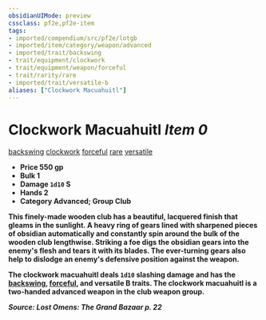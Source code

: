```yaml
---
obsidianUIMode: preview
cssclass: pf2e,pf2e-item
tags:
- imported/compendium/src/pf2e/lotgb
- imported/item/category/weapon/advanced
- imported/trait/backswing
- trait/equipment/clockwork
- trait/equipment/weapon/forceful
- trait/rarity/rare
- imported/trait/versatile-b
aliases: ["Clockwork Macuahuitl"]
---
```

# Clockwork Macuahuitl *Item 0*  
[backswing](backswing.md)  [clockwork](clockwork-g-g.md)  [forceful](forceful.md)  [rare](rare.md)  [versatile <b>](versatile.md)  

- **Price** 550 gp
- **Bulk** 1
- **Damage** `1d10` S
- **Hands** 2
- **Category** Advanced; **Group** Club 

This finely-made wooden club has a beautiful, lacquered finish that gleams in the sunlight. A heavy ring of gears lined with sharpened pieces of obsidian automatically and constantly spin around the bulk of the wooden club lengthwise. Striking a foe digs the obsidian gears into the enemy's flesh and tears it with its blades. The ever-turning gears also help to dislodge an enemy's defensive position against the weapon.

The clockwork macuahuitl deals `1d10` slashing damage and has the [backswing](backswing.md), [forceful](forceful.md), and versatile B traits. The clockwork macuahuitl is a two-handed advanced weapon in the club weapon group.

*Source: Lost Omens: The Grand Bazaar p. 22*